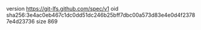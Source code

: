 version https://git-lfs.github.com/spec/v1
oid sha256:3e4ac0eb467c1dc0dd51dc246b25bff7dbc00a573d83e4e0d4f23787e4d23736
size 869
